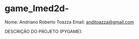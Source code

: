 # game_Imed2d-

Nome: Andriano Roberto Toazza
Email: anditoazza@gmail.com

DESCRIÇÃO DO PROJETO (PYGAME):



